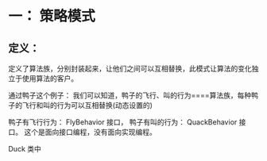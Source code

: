 # 一： 策略模式

## 定义：
   定义了算法族，分别封装起来，让他们之间可以互相替换，此模式让算法的变化独立于使用算法的客户。

通过鸭子这个例子： 我们可以知道，鸭子的飞行、叫的行为====算法族，每种鸭子的飞行和叫的行为可以互相替换(动态设置的)

鸭子有飞行行为： FlyBehavior 接口，
鸭子有叫的行为： QuackBehavior 接口。
这个是面向接口编程，没有面向实现编程。

Duck 类中